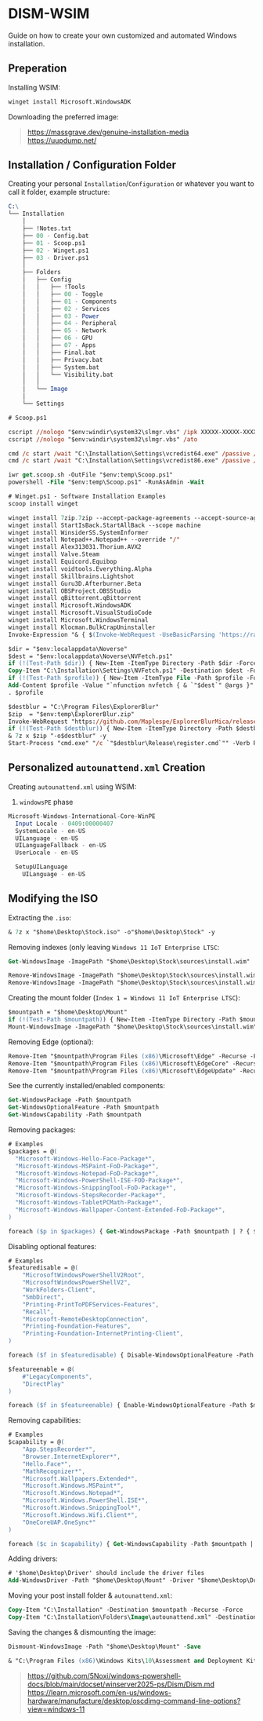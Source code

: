 # DISM-WSIM
Guide on how to create your own customized and automated Windows installation.


## Preperation

Installing WSIM:
```ps
winget install Microsoft.WindowsADK
```

Downloading the preferred image:
> https://massgrave.dev/genuine-installation-media
> https://uupdump.net/

## Installation / Configuration Folder
Creating your personal `Installation`/`Configuration` or whatever you want to call it folder, example structure:
```mathematica
C:\
└── Installation
    │
    ├── !Notes.txt
    ├── 00 - Config.bat
    ├── 01 - Scoop.ps1
    ├── 02 - Winget.ps1
    ├── 03 - Driver.ps1
    │
    ├── Folders
    │   ├── Config
    │   │   ├── !Tools
    │   │   ├── 00 - Toggle
    │   │   ├── 01 - Components
    │   │   ├── 02 - Services
    │   │   ├── 03 - Power
    │   │   ├── 04 - Peripheral
    │   │   ├── 05 - Network
    │   │   ├── 06 - GPU
    │   │   ├── 07 - Apps
    │   │   ├── Final.bat
    │   │   ├── Privacy.bat
    │   │   ├── System.bat
    │   │   └── Visibility.bat
    │   │
    │   └── Image
    │
    └── Settings
```
```ps
# Scoop.ps1

cscript //nologo "$env:windir\system32\slmgr.vbs" /ipk XXXXX-XXXXX-XXXXX-XXXXX-XXXXX
cscript //nologo "$env:windir\system32\slmgr.vbs" /ato

cmd /c start /wait "C:\Installation\Settings\vcredist64.exe" /passive /norestart
cmd /c start /wait "C:\Installation\Settings\vcredist86.exe" /passive /norestart

iwr get.scoop.sh -OutFile "$env:temp\Scoop.ps1"
powershell -File "$env:temp\Scoop.ps1" -RunAsAdmin -Wait
```
```ps
# Winget.ps1 - Software Installation Examples
scoop install winget

winget install 7zip.7zip --accept-package-agreements --accept-source-agreements
winget install StartIsBack.StartAllBack --scope machine
winget install WinsiderSS.SystemInformer
winget install Notepad++.Notepad++ --override "/"
winget install Alex313031.Thorium.AVX2
winget install Valve.Steam
winget install Equicord.Equibop
winget install voidtools.Everything.Alpha
winget install Skillbrains.Lightshot
winget install Guru3D.Afterburner.Beta
winget install OBSProject.OBSStudio
winget install qBittorrent.qBittorrent
winget install Microsoft.WindowsADK
winget install Microsoft.VisualStudioCode
winget install Microsoft.WindowsTerminal
winget install Klocman.BulkCrapUninstaller
Invoke-Expression "& { $(Invoke-WebRequest -UseBasicParsing 'https://raw.githubusercontent.com/SpotX-Official/spotx-official.github.io/main/run.ps1') } -v 1.2.13.661.ga588f749-4064 -confirm_spoti_recomended_over -block_update_on -podcasts_off -adsections_off"

$dir = "$env:localappdata\Noverse"
$dest = "$env:localappdata\Noverse\NVFetch.ps1"
if (!(Test-Path $dir)) { New-Item -ItemType Directory -Path $dir -Force | Out-Null }
Copy-Item "C:\Installation\Settings\NVFetch.ps1" -Destination $dest -Force
if (!(Test-Path $profile)) { New-Item -ItemType File -Path $profile -Force | Out-Null }
Add-Content $profile -Value "`nfunction nvfetch { & `"$dest`" @args }"
. $profile

$destblur = "C:\Program Files\ExplorerBlur"
$zip  = "$env:temp\ExplorerBlur.zip"
Invoke-WebRequest "https://github.com/Maplespe/ExplorerBlurMica/releases/download/2.0.1/Release_x64.zip" -OutFile $zip
if (!(Test-Path $destblur)) { New-Item -ItemType Directory -Path $destblur -Force | Out-Null }
& 7z x $zip "-o$destblur" -y
Start-Process "cmd.exe" "/c `"$destblur\Release\register.cmd`"" -Verb RunAs -Wait
```

## Personalized `autounattend.xml` Creation

Creating `autounattend.xml` using WSIM:
1. `windowsPE` phase
```mathematica
Microsoft-Windows-International-Core-WinPE
  Input Locale - 0409:00000407
  SystemLocale - en-US
  UILanguage - en-US
  UILanguageFallback - en-US
  UserLocale - en-US

  SetupUILanguage
    UILanguage - en-US
```


## Modifying the ISO

Extracting the `.iso`:
```ps
& 7z x "$home\Desktop\Stock.iso" -o"$home\Desktop\Stock" -y
```
Removing indexes (only leaving `Windows 11 IoT Enterprise LTSC`:
```ps
Get-WindowsImage -ImagePath "$home\Desktop\Stock\sources\install.wim"

Remove-WindowsImage -ImagePath "$home\Desktop\Stock\sources\install.wim" -Name "Windows 11 Enterprise LTSC"
Remove-WindowsImage -ImagePath "$home\Desktop\Stock\sources\install.wim" -Name "Windows 11 IoT Enterprise Subscription LTSC"
```
Creating the mount folder (`Index 1 = Windows 11 IoT Enterprise LTSC`):
```ps
$mountpath = "$home\Desktop\Mount"
if (!(Test-Path $mountpath)) { New-Item -ItemType Directory -Path $mountpath -Force | Out-Null}
Mount-WindowsImage -ImagePath "$home\Desktop\Stock\sources\install.wim" -Index 1 -Path "$home\Desktop\Mount"
```
Removing Edge (optional):
```ps
Remove-Item "$mountpath\Program Files (x86)\Microsoft\Edge" -Recurse -Force
Remove-Item "$mountpath\Program Files (x86)\Microsoft\EdgeCore" -Recurse -Force
Remove-Item "$mountpath\Program Files (x86)\Microsoft\EdgeUpdate" -Recurse -Force
```

See the currently installed/enabled components:
```ps
Get-WindowsPackage -Path $mountpath
Get-WindowsOptionalFeature -Path $mountpath
Get-WindowsCapability -Path $mountpath
```
Removing packages:
```ps
# Examples
$packages = @(
  "Microsoft-Windows-Hello-Face-Package*",
  "Microsoft-Windows-MSPaint-FoD-Package*",
  "Microsoft-Windows-Notepad-FoD-Package*",
  "Microsoft-Windows-PowerShell-ISE-FOD-Package*",
  "Microsoft-Windows-SnippingTool-FoD-Package*",
  "Microsoft-Windows-StepsRecorder-Package*",
  "Microsoft-Windows-TabletPCMath-Package*",
  "Microsoft-Windows-Wallpaper-Content-Extended-FoD-Package*",
)

foreach ($p in $packages) { Get-WindowsPackage -Path $mountpath | ? { $_.PackageName -like $p -and $_.State -eq 'Installed' } | % { Remove-WindowsPackage -Path $mountpath -PackageName $_.PackageName } }
```
Disabling optional features:
```ps
# Examples
$featuredisable = @(
    "MicrosoftWindowsPowerShellV2Root",
    "MicrosoftWindowsPowerShellV2",
    "WorkFolders-Client",
    "SmbDirect",
    "Printing-PrintToPDFServices-Features",
    "Recall",
    "Microsoft-RemoteDesktopConnection",
    "Printing-Foundation-Features",
    "Printing-Foundation-InternetPrinting-Client",
)

foreach ($f in $featuredisable) { Disable-WindowsOptionalFeature -Path $mountpath -FeatureName $f }

$featureenable = @(
    #"LegacyComponents",
    "DirectPlay"
)

foreach ($f in $featureenable) { Enable-WindowsOptionalFeature -Path $mountpath -FeatureName $f -All }
```
Removing capabilities:
```ps
# Examples
$capability = @(
    "App.StepsRecorder*",
    "Browser.InternetExplorer*",
    "Hello.Face*",
    "MathRecognizer*",
    "Microsoft.Wallpapers.Extended*",
    "Microsoft.Windows.MSPaint*",
    "Microsoft.Windows.Notepad*",
    "Microsoft.Windows.PowerShell.ISE*",
    "Microsoft.Windows.SnippingTool*",
    "Microsoft.Windows.Wifi.Client*",
    "OneCoreUAP.OneSync*"
)

foreach ($c in $capability) { Get-WindowsCapability -Path $mountpath | ? { $_.Name -like $c } | % { Remove-WindowsCapability -Path $mountpath -Name $_.Name } }
```
Adding drivers:
```ps
# '$home\Desktop\Driver' should include the driver files
Add-WindowsDriver -Path "$home\Desktop\Mount" -Driver "$home\Desktop\Driver" -Recurse -ForceUnsigned
```
Moving your post install folder & `autounattend.xml`:
```ps
Copy-Item "C:\Installation" -Destination $mountpath -Recurse -Force
Copy-Item "C:\Installation\Folders\Image\autounattend.xml" -Destination "$home\Desktop\Stock" -Force
```
Saving the changes & dismounting the image:
```ps
Dismount-WindowsImage -Path "$home\Desktop\Mount" -Save
```
```ps
& "C:\Program Files (x86)\Windows Kits\10\Assessment and Deployment Kit\Deployment Tools\amd64\Oscdimg\oscdimg.exe" -m -o -u2 -udfver102 -l"Enterprise" -bootdata:1#pEF,e,b"$home\Desktop\Stock\efi\microsoft\boot\efisys.bin" "$home\Desktop\Stock" "$home\Desktop\Enterprise.iso"
```


> https://github.com/5Noxi/windows-powershell-docs/blob/main/docset/winserver2025-ps/Dism/Dism.md
> https://learn.microsoft.com/en-us/windows-hardware/manufacture/desktop/oscdimg-command-line-options?view=windows-11
